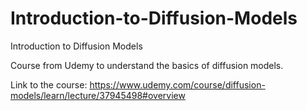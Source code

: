 # Introduction-to-Diffusion-Models
 Introduction to Diffusion Models 

 Course from Udemy to understand the basics of diffusion models.
 
Link to the course:
https://www.udemy.com/course/diffusion-models/learn/lecture/37945498#overview
